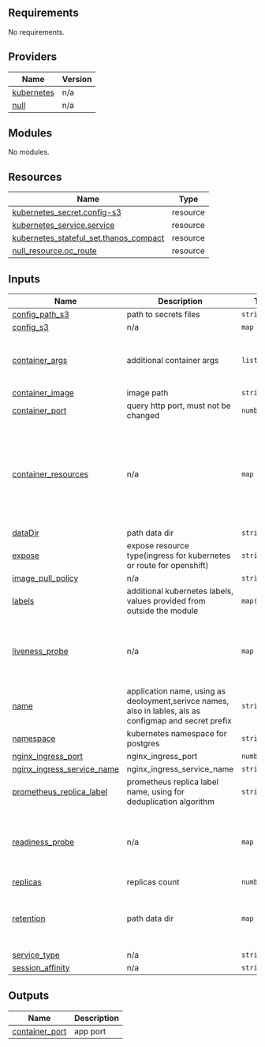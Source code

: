 <!-- BEGIN_TF_DOCS -->
## Requirements

No requirements.

## Providers

| Name | Version |
|------|---------|
| <a name="provider_kubernetes"></a> [kubernetes](#provider\_kubernetes) | n/a |
| <a name="provider_null"></a> [null](#provider\_null) | n/a |

## Modules

No modules.

## Resources

| Name | Type |
|------|------|
| [kubernetes_secret.config-s3](https://registry.terraform.io/providers/hashicorp/kubernetes/latest/docs/resources/secret) | resource |
| [kubernetes_service.service](https://registry.terraform.io/providers/hashicorp/kubernetes/latest/docs/resources/service) | resource |
| [kubernetes_stateful_set.thanos_compact](https://registry.terraform.io/providers/hashicorp/kubernetes/latest/docs/resources/stateful_set) | resource |
| [null_resource.oc_route](https://registry.terraform.io/providers/hashicorp/null/latest/docs/resources/resource) | resource |

## Inputs

| Name | Description | Type | Default | Required |
|------|-------------|------|---------|:--------:|
| <a name="input_config_path_s3"></a> [config\_path\_s3](#input\_config\_path\_s3) | path to secrets files | `string` | `"/thanos/secrets"` | no |
| <a name="input_config_s3"></a> [config\_s3](#input\_config\_s3) | n/a | `map` | `{}` | no |
| <a name="input_container_args"></a> [container\_args](#input\_container\_args) | additional container args | `list` | <pre>[<br>  "--log.level=warn",<br>  "--delete-delay=0"<br>]</pre> | no |
| <a name="input_container_image"></a> [container\_image](#input\_container\_image) | image path | `string` | n/a | yes |
| <a name="input_container_port"></a> [container\_port](#input\_container\_port) | query http port, must not be changed | `number` | `9090` | no |
| <a name="input_container_resources"></a> [container\_resources](#input\_container\_resources) | n/a | `map` | <pre>{<br>  "limits_cpu": "0.2",<br>  "limits_ephemeral_storage": "5Gi",<br>  "limits_memory": "260M",<br>  "requests_cpu": "0.2",<br>  "requests_ephemeral_storage": "5Gi",<br>  "requests_memory": "250M",<br>  "size_limit": "5Gi"<br>}</pre> | no |
| <a name="input_dataDir"></a> [dataDir](#input\_dataDir) | path data dir | `string` | `"/data"` | no |
| <a name="input_expose"></a> [expose](#input\_expose) | expose resource type(ingress for kubernetes or route for openshift) | `string` | `"none"` | no |
| <a name="input_image_pull_policy"></a> [image\_pull\_policy](#input\_image\_pull\_policy) | n/a | `string` | `"Always"` | no |
| <a name="input_labels"></a> [labels](#input\_labels) | additional kubernetes labels, values provided from outside the module | `map(string)` | `{}` | no |
| <a name="input_liveness_probe"></a> [liveness\_probe](#input\_liveness\_probe) | n/a | `map` | <pre>{<br>  "failure_threshold": 3,<br>  "initial_delay_seconds": 10,<br>  "period_seconds": 60,<br>  "timeout_seconds": 5<br>}</pre> | no |
| <a name="input_name"></a> [name](#input\_name) | application name, using as deoloyment,serivce names, also in lables, als as configmap and secret prefix | `string` | `"thanos-compact"` | no |
| <a name="input_namespace"></a> [namespace](#input\_namespace) | kubernetes namespace for postgres | `string` | `"monitoring"` | no |
| <a name="input_nginx_ingress_port"></a> [nginx\_ingress\_port](#input\_nginx\_ingress\_port) | nginx\_ingress\_port | `number` | `8080` | no |
| <a name="input_nginx_ingress_service_name"></a> [nginx\_ingress\_service\_name](#input\_nginx\_ingress\_service\_name) | nginx\_ingress\_service\_name | `string` | `"nginx-ingress"` | no |
| <a name="input_prometheus_replica_label"></a> [prometheus\_replica\_label](#input\_prometheus\_replica\_label) | prometheus replica label name, using for deduplication algorithm | `string` | `"prometheus_replica"` | no |
| <a name="input_readiness_probe"></a> [readiness\_probe](#input\_readiness\_probe) | n/a | `map` | <pre>{<br>  "failure_threshold": 3,<br>  "initial_delay_seconds": 5,<br>  "period_seconds": 60,<br>  "timeout_seconds": 5<br>}</pre> | no |
| <a name="input_replicas"></a> [replicas](#input\_replicas) | replicas count | `number` | `1` | no |
| <a name="input_retention"></a> [retention](#input\_retention) | path data dir | `map` | <pre>{<br>  "resolution_1h": "90d",<br>  "resolution_5m": "30d",<br>  "resolution_raw": "7d"<br>}</pre> | no |
| <a name="input_service_type"></a> [service\_type](#input\_service\_type) | n/a | `string` | `"ClusterIP"` | no |
| <a name="input_session_affinity"></a> [session\_affinity](#input\_session\_affinity) | n/a | `string` | `"None"` | no |

## Outputs

| Name | Description |
|------|-------------|
| <a name="output_container_port"></a> [container\_port](#output\_container\_port) | app port |
<!-- END_TF_DOCS -->